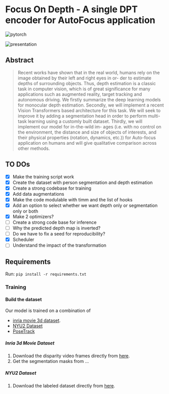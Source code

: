 # Focus On Depth - A single DPT encoder for AutoFocus application

![pytorch](https://img.shields.io/badge/pytorch-v1.10-green.svg?style=plastic)

![presentation](https://i.ibb.co/rbySmMc/DL-FOD-POSTER-1.png)

## Abstract

> Recent works have shown that in the real world, humans
rely on the image obtained by their left and right eyes in or-
der to estimate depths of surrounding objects. Thus, depth
estimation is a classic task in computer vision, which is of
great significance for many applications such as augmented
reality, target tracking and autonomous driving. We firstly
summarize the deep learning models for monocular depth
estimation. Secondly, we will implement a recent Vision
Transformers based architecture for this task. We will seek
to improve it by adding a segmentation head in order to
perform multi-task learning using a customly built dataset.
Thirdly, we will implement our model for in-the-wild im-
ages (i.e. with no control on the environment, the distance
and size of objects of interests, and their physical properties
(rotation, dynamics, etc.)) for Auto-focus application on
humans and will give qualitative comparison across other
methods.

## TO DOs

- [x] Make the training script work
- [x] Create the dataset with person segmentation and depth estimation
- [x] Create a strong codebase for training
- [x] Add data augmentations
- [x] Make the code modulable with timm and the list of hooks
- [x] Add an option to select whether we want depth only or segmentation only or both
- [x] Make 2 optimizers?
- [ ] Create a strong code base for inference
- [ ] Why the predicted depth map is inverted?
- [ ] Do we have to fix a seed for reproducibility?
- [x] Scheduler
- [ ] Understand the impact of the transformation

## Requirements

Run: ``` pip install -r requirements.txt ```

### Training

#### Build the dataset

Our model is trained on a combination of
+ [inria movie 3d dataset](https://www.di.ens.fr/willow/research/stereoseg/).
+ [NYU2 Dataset](https://cs.nyu.edu/~silberman/datasets/nyu_depth_v2.html)
+ [PoseTrack](https://posetrack.net/)

##### Inria 3d Movie Dataset

1. Download the disparity video frames directly from [here](https://www.di.ens.fr/willow/research/stereoseg/dataset/inria_stereo_dataset_video_segmentation_disparity.tar.gz).
2. Get the segmentation masks from ...

##### NYU2 Dataset

1. Download the labeled dataset directly from [here](http://horatio.cs.nyu.edu/mit/silberman/nyu_depth_v2/nyu_depth_v2_labeled.mat).
